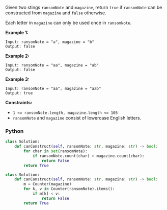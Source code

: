 Given two stings  `ransomNote`  and  `magazine`, return  `true`  if  `ransomNote`  can be constructed from  `magazine`  and  `false`  otherwise.

Each letter in  `magazine`  can only be used once in  `ransomNote`.

**Example 1:**
```
Input: ransomNote = "a", magazine = "b"
Output: false
```

**Example 2:**
```
Input: ransomNote = "aa", magazine = "ab"
Output: false
```

**Example 3:**
```
Input: ransomNote = "aa", magazine = "aab"
Output: true
```

**Constraints:**
-   `1 <= ransomNote.length, magazine.length <= 105`
-   `ransomNote`  and  `magazine`  consist of lowercase English letters.

### Python
```python
class Solution:
    def canConstruct(self, ransomNote: str, magazine: str) -> bool:
        for char in set(ransomNote):
            if ransomNote.count(char) > magazine.count(char):
                return False
        return True
```

```python
class Solution:
    def canConstruct(self, ransomNote: str, magazine: str) -> bool:
        m = Counter(magazine)
        for k, v in Counter(ransomNote).items():
            if m[k] < v:
                return False
        return True
```